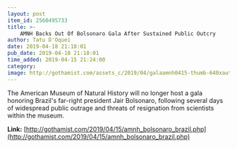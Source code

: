```yaml
---
layout: post
item_id: 2560495733
title: >-
    AMNH Backs Out Of Bolsonaro Gala After Sustained Public Outcry
author: Tatu D'Oquei
date: 2019-04-18 21:18:01
pub_date: 2019-04-18 21:18:01
time_added: 2019-04-15 21:24:00
category: 
image: http://gothamist.com/assets_c/2019/04/galaamnh0415-thumb-640xauto-1028727.jpeg
---
```


The American Museum of Natural History will no longer host a gala honoring Brazil's far-right president Jair Bolsonaro, following several days of widespread public outrage and threats of resignation from scientists within the museum.

**Link:** [http://gothamist.com/2019/04/15/amnh_bolsonaro_brazil.php](http://gothamist.com/2019/04/15/amnh_bolsonaro_brazil.php)

